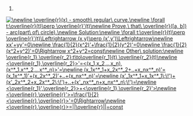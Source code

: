 1)
<a href="https://www.codecogs.com/eqnedit.php?latex=\newline&space;\newline&space;\overline{r}(x)&space;-&space;smooth\&space;regular\&space;curve.\newline&space;\forall&space;t:\overline{r}(t)\perp&space;\overline{r}'(t)\newline&space;Prove,\&space;that\&space;\overline{r}([a,&space;b])&space;-&space;arc(part\&space;of\&space;circle).\newline&space;Solution:\newline&space;\forall&space;t:\overline{r}(t)\perp&space;\overline{r}'(t)\Leftrightarrow&space;(x,y)\perp&space;(x',y')\Leftrightarrow\newline&space;xx'&plus;yy'=0\newline&space;\frac{1}{2}(x^2)'&plus;\frac{1}{2}(y^2)'=0\newline&space;\frac{1}{2}(x^2&plus;y^2)'=0\Rightarrow&space;x^2&plus;y^2=const\newline&space;Other\&space;solution:\newline&space;\overline{r_1},\overline{r_2}:t\to\overline{r_1}(t),\overline{r_2}(t)\newline&space;<\overline{r_1},\overline{r_2}>'=<(x_1,x_2,..,x_n),(x^*_1,x^*_2,..,x^*_n)>'=\newline&space;(x_1x^*_1&plus;x_2x^*_2&plus;..&plus;x_nx^*_n)'=(x_1x^*_1)'&plus;(x_2x^*_2)'&plus;..&plus;(x_nx^*_n)'=\newline&space;(x'_1x^*_1&plus;x_1x^*_1\;\!')&plus;(x'_2x^*_2&plus;x_2x^*_2\;\!')&plus;..&plus;(x'_nx^*_n&plus;x_nx^*_n\;\!')=\newline&space;<\overline{r_1}',\overline{r_2}>&plus;<\overline{r_1},\overline{r_2}'>\newline&space;<\overline{r},\overline{r}'>=\frac{1}{2}<\overline{r},\overline{r}>'=0\Rightarrow\newline&space;<\overline{r},\overline{r}>=||\overline{r}||=const" target="_blank"><img src="https://latex.codecogs.com/gif.latex?\inline&space;\newline&space;\overline{r}(x)&space;-&space;smooth\&space;regular\&space;curve.\newline&space;\forall&space;t:\overline{r}(t)\perp&space;\overline{r}'(t)\newline&space;Prove,\&space;that\&space;\overline{r}([a,&space;b])&space;-&space;arc(part\&space;of\&space;circle).\newline&space;Solution:\newline&space;\forall&space;t:\overline{r}(t)\perp&space;\overline{r}'(t)\Leftrightarrow&space;(x,y)\perp&space;(x',y')\Leftrightarrow\newline&space;xx'&plus;yy'=0\newline&space;\frac{1}{2}(x^2)'&plus;\frac{1}{2}(y^2)'=0\newline&space;\frac{1}{2}(x^2&plus;y^2)'=0\Rightarrow&space;x^2&plus;y^2=const\newline&space;Other\&space;solution:\newline&space;\overline{r_1},\overline{r_2}:t\to\overline{r_1}(t),\overline{r_2}(t)\newline&space;<\overline{r_1},\overline{r_2}>'=<(x_1,x_2,..,x_n),(x^*_1,x^*_2,..,x^*_n)>'=\newline&space;(x_1x^*_1&plus;x_2x^*_2&plus;..&plus;x_nx^*_n)'=(x_1x^*_1)'&plus;(x_2x^*_2)'&plus;..&plus;(x_nx^*_n)'=\newline&space;(x'_1x^*_1&plus;x_1x^*_1\;\!')&plus;(x'_2x^*_2&plus;x_2x^*_2\;\!')&plus;..&plus;(x'_nx^*_n&plus;x_nx^*_n\;\!')=\newline&space;<\overline{r_1}',\overline{r_2}>&plus;<\overline{r_1},\overline{r_2}'>\newline&space;<\overline{r},\overline{r}'>=\frac{1}{2}<\overline{r},\overline{r}>'=0\Rightarrow\newline&space;<\overline{r},\overline{r}>=||\overline{r}||=const" title="\newline \overline{r}(x) - smooth\ regular\ curve.\newline \forall t:\overline{r}(t)\perp \overline{r}'(t)\newline Prove,\ that\ \overline{r}([a, b]) - arc(part\ of\ circle).\newline Solution:\newline \forall t:\overline{r}(t)\perp \overline{r}'(t)\Leftrightarrow (x,y)\perp (x',y')\Leftrightarrow\newline xx'+yy'=0\newline \frac{1}{2}(x^2)'+\frac{1}{2}(y^2)'=0\newline \frac{1}{2}(x^2+y^2)'=0\Rightarrow x^2+y^2=const\newline Other\ solution:\newline \overline{r_1},\overline{r_2}:t\to\overline{r_1}(t),\overline{r_2}(t)\newline <\overline{r_1},\overline{r_2}>'=<(x_1,x_2,..,x_n),(x^*_1,x^*_2,..,x^*_n)>'=\newline (x_1x^*_1+x_2x^*_2+..+x_nx^*_n)'=(x_1x^*_1)'+(x_2x^*_2)'+..+(x_nx^*_n)'=\newline (x'_1x^*_1+x_1x^*_1\;\!')+(x'_2x^*_2+x_2x^*_2\;\!')+..+(x'_nx^*_n+x_nx^*_n\;\!')=\newline <\overline{r_1}',\overline{r_2}>+<\overline{r_1},\overline{r_2}'>\newline <\overline{r},\overline{r}'>=\frac{1}{2}<\overline{r},\overline{r}>'=0\Rightarrow\newline <\overline{r},\overline{r}>=||\overline{r}||=const" /></a>
